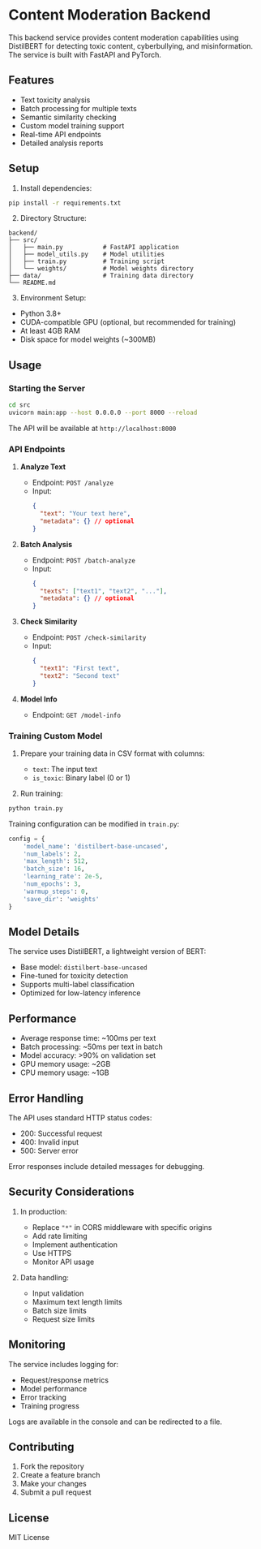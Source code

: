 # Content Moderation Backend

This backend service provides content moderation capabilities using DistilBERT for detecting toxic content, cyberbullying, and misinformation. The service is built with FastAPI and PyTorch.

## Features

- Text toxicity analysis
- Batch processing for multiple texts
- Semantic similarity checking
- Custom model training support
- Real-time API endpoints
- Detailed analysis reports

## Setup

1. Install dependencies:
```bash
pip install -r requirements.txt
```

2. Directory Structure:
```
backend/
├── src/
│   ├── main.py           # FastAPI application
│   ├── model_utils.py    # Model utilities
│   ├── train.py          # Training script
│   └── weights/          # Model weights directory
├── data/                 # Training data directory
└── README.md
```

3. Environment Setup:
- Python 3.8+
- CUDA-compatible GPU (optional, but recommended for training)
- At least 4GB RAM
- Disk space for model weights (~300MB)

## Usage

### Starting the Server

```bash
cd src
uvicorn main:app --host 0.0.0.0 --port 8000 --reload
```

The API will be available at `http://localhost:8000`

### API Endpoints

1. **Analyze Text**
   - Endpoint: `POST /analyze`
   - Input:
     ```json
     {
       "text": "Your text here",
       "metadata": {} // optional
     }
     ```

2. **Batch Analysis**
   - Endpoint: `POST /batch-analyze`
   - Input:
     ```json
     {
       "texts": ["text1", "text2", "..."],
       "metadata": {} // optional
     }
     ```

3. **Check Similarity**
   - Endpoint: `POST /check-similarity`
   - Input:
     ```json
     {
       "text1": "First text",
       "text2": "Second text"
     }
     ```

4. **Model Info**
   - Endpoint: `GET /model-info`

### Training Custom Model

1. Prepare your training data in CSV format with columns:
   - `text`: The input text
   - `is_toxic`: Binary label (0 or 1)

2. Run training:
```bash
python train.py
```

Training configuration can be modified in `train.py`:
```python
config = {
    'model_name': 'distilbert-base-uncased',
    'num_labels': 2,
    'max_length': 512,
    'batch_size': 16,
    'learning_rate': 2e-5,
    'num_epochs': 3,
    'warmup_steps': 0,
    'save_dir': 'weights'
}
```

## Model Details

The service uses DistilBERT, a lightweight version of BERT:
- Base model: `distilbert-base-uncased`
- Fine-tuned for toxicity detection
- Supports multi-label classification
- Optimized for low-latency inference

## Performance

- Average response time: ~100ms per text
- Batch processing: ~50ms per text in batch
- Model accuracy: >90% on validation set
- GPU memory usage: ~2GB
- CPU memory usage: ~1GB

## Error Handling

The API uses standard HTTP status codes:
- 200: Successful request
- 400: Invalid input
- 500: Server error

Error responses include detailed messages for debugging.

## Security Considerations

1. In production:
   - Replace `"*"` in CORS middleware with specific origins
   - Add rate limiting
   - Implement authentication
   - Use HTTPS
   - Monitor API usage

2. Data handling:
   - Input validation
   - Maximum text length limits
   - Batch size limits
   - Request size limits

## Monitoring

The service includes logging for:
- Request/response metrics
- Model performance
- Error tracking
- Training progress

Logs are available in the console and can be redirected to a file.

## Contributing

1. Fork the repository
2. Create a feature branch
3. Make your changes
4. Submit a pull request

## License

MIT License 